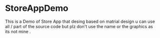 # StoreAppDemo

This is a Demo of Store App that desing based on matrial design 
u can use all / part of the source code but plz don't use the name or the graphics as its not mine .

